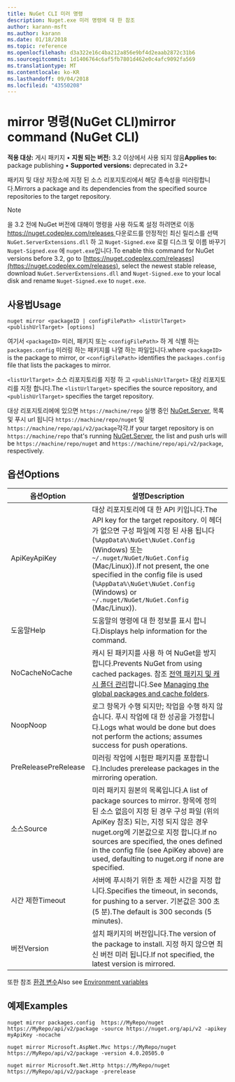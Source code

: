 ```yaml
---
title: NuGet CLI 미러 명령
description: Nuget.exe 미러 명령에 대 한 참조
author: karann-msft
ms.author: karann
ms.date: 01/18/2018
ms.topic: reference
ms.openlocfilehash: d3a322e16c4ba212a856e9bf4d2eaab2872c31b6
ms.sourcegitcommit: 1d1406764c6af5fb7801d462e0c4afc9092fa569
ms.translationtype: MT
ms.contentlocale: ko-KR
ms.lasthandoff: 09/04/2018
ms.locfileid: "43550208"
---
```

# <a name="mirror-command-nuget-cli"></a><span data-ttu-id="8f357-103">mirror 명령(NuGet CLI)</span><span class="sxs-lookup"><span data-stu-id="8f357-103">mirror command (NuGet CLI)</span></span>

<span data-ttu-id="8f357-104">**적용 대상:** 게시 패키지 &bullet; **지원 되는 버전:** 3.2 이상에서 사용 되지 않음</span><span class="sxs-lookup"><span data-stu-id="8f357-104">**Applies to:** package publishing &bullet; **Supported versions:** deprecated in 3.2+</span></span>

<span data-ttu-id="8f357-105">패키지 및 대상 저장소에 지정 된 소스 리포지토리에서 해당 종속성을 미러링합니다.</span><span class="sxs-lookup"><span data-stu-id="8f357-105">Mirrors a package and its dependencies from the specified source repositories to the target repository.</span></span>

> [!NOTE]
> <span data-ttu-id="8f357-106">을 3.2 전에 NuGet 버전에 대해이 명령을 사용 하도록 설정 하려면로 이동 [ https://nuget.codeplex.com/releases ](https://nuget.codeplex.com/releases)다운로드를 안정적인 최신 릴리스를 선택 `NuGet.ServerExtensions.dll` 하 고 `Nuget-Signed.exe` 로컬 디스크 및 이름 바꾸기 `Nuget-Signed.exe` 에 `nuget.exe`입니다.</span><span class="sxs-lookup"><span data-stu-id="8f357-106">To enable this command for NuGet versions before 3.2, go to [https://nuget.codeplex.com/releases](https://nuget.codeplex.com/releases), select the newest stable release, download `NuGet.ServerExtensions.dll` and `Nuget-Signed.exe` to your local disk and rename `Nuget-Signed.exe` to `nuget.exe`.</span></span>

## <a name="usage"></a><span data-ttu-id="8f357-107">사용법</span><span class="sxs-lookup"><span data-stu-id="8f357-107">Usage</span></span>

```cli
nuget mirror <packageID | configFilePath> <listUrlTarget> <publishUrlTarget> [options]
```

<span data-ttu-id="8f357-108">여기서 `<packageID>` 미러, 패키지 또는 `<configFilePath>` 하 게 식별 하는 `packages.config` 미러링 하는 패키지를 나열 하는 파일입니다.</span><span class="sxs-lookup"><span data-stu-id="8f357-108">where `<packageID>` is the package to mirror, or `<configFilePath>` identifies the `packages.config` file that lists the packages to mirror.</span></span>

<span data-ttu-id="8f357-109">`<listUrlTarget>` 소스 리포지토리를 지정 하 고 `<publishUrlTarget>` 대상 리포지토리를 지정 합니다.</span><span class="sxs-lookup"><span data-stu-id="8f357-109">The `<listUrlTarget>` specifies the source repository, and `<publishUrlTarget>` specifies the target repository.</span></span>

<span data-ttu-id="8f357-110">대상 리포지토리에에 있으면 `https://machine/repo` 실행 중인 [NuGet.Server](../hosting-packages/nuget-server.md), 목록 및 푸시 url 됩니다 `https://machine/repo/nuget` 및 `https://machine/repo/api/v2/package`각각.</span><span class="sxs-lookup"><span data-stu-id="8f357-110">If your target repository is on `https://machine/repo` that's running [NuGet.Server](../hosting-packages/nuget-server.md), the list and push urls will be `https://machine/repo/nuget` and `https://machine/repo/api/v2/package`, respectively.</span></span>

## <a name="options"></a><span data-ttu-id="8f357-111">옵션</span><span class="sxs-lookup"><span data-stu-id="8f357-111">Options</span></span>

| <span data-ttu-id="8f357-112">옵션</span><span class="sxs-lookup"><span data-stu-id="8f357-112">Option</span></span> | <span data-ttu-id="8f357-113">설명</span><span class="sxs-lookup"><span data-stu-id="8f357-113">Description</span></span> |
| --- | --- |
| <span data-ttu-id="8f357-114">ApiKey</span><span class="sxs-lookup"><span data-stu-id="8f357-114">ApiKey</span></span> | <span data-ttu-id="8f357-115">대상 리포지토리에 대 한 API 키입니다.</span><span class="sxs-lookup"><span data-stu-id="8f357-115">The API key for the target repository.</span></span> <span data-ttu-id="8f357-116">이 헤더가 없으면 구성 파일에 지정 된 사용 됩니다 (`%AppData%\NuGet\NuGet.Config` (Windows) 또는 `~/.nuget/NuGet/NuGet.Config` (Mac/Linux)).</span><span class="sxs-lookup"><span data-stu-id="8f357-116">If not present,  the one specified in the config file is used (`%AppData%\NuGet\NuGet.Config` (Windows) or `~/.nuget/NuGet/NuGet.Config` (Mac/Linux)).</span></span> |
| <span data-ttu-id="8f357-117">도움말</span><span class="sxs-lookup"><span data-stu-id="8f357-117">Help</span></span> | <span data-ttu-id="8f357-118">도움말의 명령에 대 한 정보를 표시 합니다.</span><span class="sxs-lookup"><span data-stu-id="8f357-118">Displays help information for the command.</span></span> |
| <span data-ttu-id="8f357-119">NoCache</span><span class="sxs-lookup"><span data-stu-id="8f357-119">NoCache</span></span> | <span data-ttu-id="8f357-120">캐시 된 패키지를 사용 하 여 NuGet을 방지 합니다.</span><span class="sxs-lookup"><span data-stu-id="8f357-120">Prevents NuGet from using cached packages.</span></span> <span data-ttu-id="8f357-121">참조 [전역 패키지 및 캐시 폴더 관리](../consume-packages/managing-the-global-packages-and-cache-folders.md)합니다.</span><span class="sxs-lookup"><span data-stu-id="8f357-121">See [Managing the global packages and cache folders](../consume-packages/managing-the-global-packages-and-cache-folders.md).</span></span> |
| <span data-ttu-id="8f357-122">Noop</span><span class="sxs-lookup"><span data-stu-id="8f357-122">Noop</span></span> | <span data-ttu-id="8f357-123">로그 항목가 수행 되지만; 작업을 수행 하지 않습니다. 푸시 작업에 대 한 성공을 가정합니다.</span><span class="sxs-lookup"><span data-stu-id="8f357-123">Logs what would be done but does not perform the actions; assumes success for push operations.</span></span> |
| <span data-ttu-id="8f357-124">PreRelease</span><span class="sxs-lookup"><span data-stu-id="8f357-124">PreRelease</span></span> | <span data-ttu-id="8f357-125">미러링 작업에 시험판 패키지를 포함합니다.</span><span class="sxs-lookup"><span data-stu-id="8f357-125">Includes prerelease packages in the mirroring operation.</span></span> |
| <span data-ttu-id="8f357-126">소스</span><span class="sxs-lookup"><span data-stu-id="8f357-126">Source</span></span> | <span data-ttu-id="8f357-127">미러 패키지 원본의 목록입니다.</span><span class="sxs-lookup"><span data-stu-id="8f357-127">A list of package sources to mirror.</span></span> <span data-ttu-id="8f357-128">항목에 정의 된 소스 없음이 지정 된 경우 구성 파일 (위의 ApiKey 참조) 되는, 지정 되지 않은 경우 nuget.org에 기본값으로 지정 합니다.</span><span class="sxs-lookup"><span data-stu-id="8f357-128">If no sources are specified, the ones defined in the config file (see ApiKey above) are used, defaulting to nuget.org if none are specified.</span></span> |
| <span data-ttu-id="8f357-129">시간 제한</span><span class="sxs-lookup"><span data-stu-id="8f357-129">Timeout</span></span> | <span data-ttu-id="8f357-130">서버에 푸시하기 위한 초 제한 시간을 지정 합니다.</span><span class="sxs-lookup"><span data-stu-id="8f357-130">Specifies the timeout, in seconds, for pushing to a server.</span></span> <span data-ttu-id="8f357-131">기본값은 300 초 (5 분).</span><span class="sxs-lookup"><span data-stu-id="8f357-131">The default is 300 seconds (5 minutes).</span></span> |
| <span data-ttu-id="8f357-132">버전</span><span class="sxs-lookup"><span data-stu-id="8f357-132">Version</span></span> | <span data-ttu-id="8f357-133">설치 패키지의 버전입니다.</span><span class="sxs-lookup"><span data-stu-id="8f357-133">The version of the package to install.</span></span> <span data-ttu-id="8f357-134">지정 하지 않으면 최신 버전 미러 됩니다.</span><span class="sxs-lookup"><span data-stu-id="8f357-134">If not specified, the latest version is mirrored.</span></span> |

<span data-ttu-id="8f357-135">또한 참조 [환경 변수](cli-ref-environment-variables.md)</span><span class="sxs-lookup"><span data-stu-id="8f357-135">Also see [Environment variables](cli-ref-environment-variables.md)</span></span>

## <a name="examples"></a><span data-ttu-id="8f357-136">예제</span><span class="sxs-lookup"><span data-stu-id="8f357-136">Examples</span></span>

```cli
nuget mirror packages.config  https://MyRepo/nuget https://MyRepo/api/v2/package -source https://nuget.org/api/v2 -apikey myApiKey -nocache

nuget mirror Microsoft.AspNet.Mvc https://MyRepo/nuget https://MyRepo/api/v2/package -version 4.0.20505.0

nuget mirror Microsoft.Net.Http https://MyRepo/nuget https://MyRepo/api/v2/package -prerelease
```
